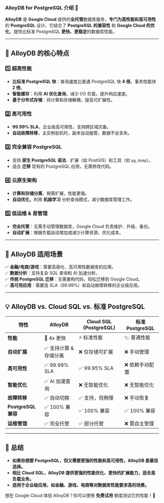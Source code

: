 ### **AlloyDB for PostgreSQL 介绍** 🚀

**AlloyDB** 是 **Google Cloud** 提供的**全托管**数据库服务，**专门为高性能和高可用性**的 **PostgreSQL** 设计。它结合了 **PostgreSQL 的兼容性** 和 **Google Cloud 的优化**，提供比标准 PostgreSQL **更快、更稳定**的数据库性能。

---

## **🎯 AlloyDB 的核心特点**

### **1️⃣ 超高性能**

- **比标准 PostgreSQL 快**：查询速度比普通 PostgreSQL 快 **4 倍**，事务性能快 **2 倍**。
- **智能缓存**：利用 **AI 优化查询**，减少 I/O 负载，提升响应速度。
- **基于分布式存储**：将计算和存储解耦，提高可扩展性。

### **2️⃣ 高可用性**

- **99.99% SLA**，企业级高可用性，支持跨区域灾备。
- **自动故障转移**，主实例宕机时，副本自动接管，数据不会丢失。

### **3️⃣ 完全兼容 PostgreSQL**

- 支持 **原生 PostgreSQL 语法**、扩展（如 PostGIS）和工具（如 `pg_dump`）。
- 适合 **迁移** 现有的 PostgreSQL 应用，无需修改代码。

### **4️⃣ 云原生架构**

- **计算和存储分离**，按需扩展，性能更强。
- **自动优化**，利用 **机器学习** 分析查询模式，减少数据库管理工作。

### **5️⃣ 低运维 & 易管理**

- **完全托管**：无需手动管理数据库，Google Cloud 负责维护、升级、备份。
- **自动扩展**：根据负载自动增加或减少计算资源，优化成本。

---

## **📌 AlloyDB 适用场景**

✅ **金融/电商/游戏**：需要高吞吐、高可用性数据库的应用。  
✅ **数据分析**：支持复杂 SQL 查询和 AI 加速分析。  
✅ **传统 PostgreSQL 迁移**：无需重构代码，轻松迁移到 Google Cloud。  
✅ **高可用应用**：需要高 SLA（99.99%）和自动故障转移的企业级应用。

---

## **💡 AlloyDB vs. Cloud SQL vs. 标准 PostgreSQL**

|**特性**|**AlloyDB**|**Cloud SQL (PostgreSQL)**|**标准 PostgreSQL**|
|---|---|---|---|
|**性能**|🚀 4x 更快|⚡ 标准性能|📉 普通性能|
|**自动扩展**|✅ 支持计算 & 存储分离|❌ 仅存储可扩展|❌ 手动管理|
|**高可用性**|✅ 99.99% SLA|✅ 99.95% SLA|❌ 依赖手动配置|
|**智能优化**|✅ AI 加速查询|❌ 无智能优化|❌ 无智能优化|
|**故障转移**|✅ 自动切换|✅ 支持，但稍慢|❌ 手动恢复|
|**PostgreSQL 兼容**|✅ 100% 兼容|✅ 100% 兼容|✅ 100% 兼容|
|**运维管理**|✅ 完全托管|✅ 部分托管|❌ 需自主管理|

---

## **📌 总结**

- **如果你想要 PostgreSQL，但又需要更强的性能和高可用性，AlloyDB 是最佳选择。**
- **相比 Cloud SQL，AlloyDB 提供更强的性能优化、更快的扩展能力，适合高负载业务。**
- **适用于企业级应用，如金融、游戏、电商等对数据库性能要求高的场景。**

想在 Google Cloud 体验 AlloyDB？你可以使用 **免费试用** 额度测试它的性能！🚀